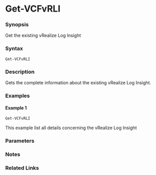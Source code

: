 # Get-VCFvRLI

### Synopsis
Get the existing vRealize Log Insight

### Syntax
```
Get-VCFvRLI
```

### Description
Gets the complete information about the existing vRealize Log Insight.

### Examples
#### Example 1
```
Get-VCFvRLI
```
This example list all details concerning the vRealize Log Insight

### Parameters

### Notes

### Related Links
